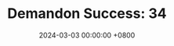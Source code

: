 ---
title: "Demandon Success: 34"
date: 2024-03-03 00:00:00 +0800
categories: [Blogging]
tag: [Blogging]
image: https://pbs.twimg.com/media/GHKy1IAWsAAS8lC?format=jpg&name=large
---